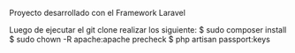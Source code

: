 Proyecto desarrollado con el Framework Laravel

Luego de ejecutar el git clone realizar los siguiente:
$ sudo composer install
$ sudo chown -R apache:apache precheck
$ php artisan passport:keys
